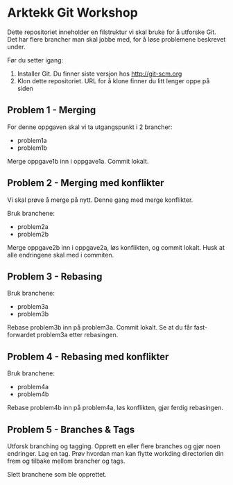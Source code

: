 Arktekk Git Workshop
====================

Dette repositoriet inneholder en filstruktur vi skal bruke for å utforske Git.
Det har flere brancher man skal jobbe med, for å løse problemene beskrevet under.

Før du setter igang:

 1. Installer Git. Du finner siste versjon hos http://git-scm.org
 2. Klon dette repositoriet. URL for å klone finner du litt lenger oppe på siden

Problem 1 - Merging
-------------------

For denne oppgaven skal vi ta utgangspunkt i 2 brancher:

 * problem1a
 * problem1b

Merge oppgave1b inn i oppgave1a. Commit lokalt.

Problem 2 - Merging med konflikter
----------------------------------

Vi skal prøve å merge på nytt. Denne gang med merge konflikter.

Bruk branchene:

 * problem2a
 * problem2b

Merge oppgave2b inn i oppgave2a, løs konflikten, og commit lokalt. Husk at alle
endringene skal med i commiten.

Problem 3 - Rebasing
--------------------

Bruk branchene:

 * problem3a
 * problem3b

Rebase problem3b inn på problem3a. Commit lokalt. Se at du får fast-forwardet
problem3a etter rebasingen.

Problem 4 - Rebasing med konflikter
-----------------------------------

Bruk branchene:

 * problem4a
 * problem4b

Rebase problem4b inn på problem4a, løs konflikten, gjør ferdig rebasingen.

Problem 5 - Branches & Tags
---------------------------

Utforsk branching og tagging. Opprett en eller flere branches og gjør noen endringer. 
Lag en tag. Prøv hvordan man kan flytte workding directorien din frem og tilbake mellom
brancher og tags.

Slett branchene som ble opprettet.
